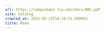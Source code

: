 ```yaml
---
url: https://campusmaps.fiu.edu/docs/BBC.pdf
site: Catalog
crawled_at: 2025-05-13T14:10:21.898953
title: None
---
```



